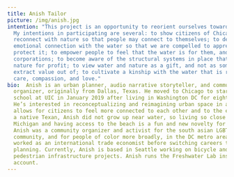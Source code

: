 ```yaml
---
title: Anish Tailor
picture: /img/anish.jpg
intention: "This project is an opportunity to reorient ourselves towards nature.
  My intentions in participating are several: to show citizens of Chicago how to
  reconnect with nature so that people may connect to themselves; to develop an
  emotional connection with the water so that we are compelled to appreciate and
  protect it; to empower people to feel that the water is for them, and not for
  corporations; to become aware of the structural systems in place that exploit
  nature for profit; to view water and nature as a gift, and not as something to
  extract value out of; to cultivate a kinship with the water that is rooted in
  care, compassion, and love."
bio:  Anish is an urban planner, audio narrative storyteller, and community
  organizer, originally from Dallas, Texas. He moved to Chicago to start grad
  school at UIC in January 2019 after living in Washington DC for eight years.
  He’s interested in reconceptualizing and reimagining urban space in a way that
  allows for citizens to feel more connected to each other and to the earth. As
  a native Texan, Anish did not grow up near water, so living so close to Lake
  Michigan and having access to the beach is a fun and new novelty for him.
  Anish was a community organizer and activist for the south asian LGBTQ
  community, and for people of color more broadly, in the DC metro area. He
  worked as an international trade economist before switching careers to urban
  planning. Currently, Anish is based in Seattle working on bicycle and
  pedestrian infrastructure projects. Anish runs the Freshwater Lab instagram
  account.
---
```

